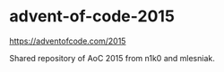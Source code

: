 # advent-of-code-2015

https://adventofcode.com/2015

Shared repository of AoC 2015 from n1k0 and mlesniak.
